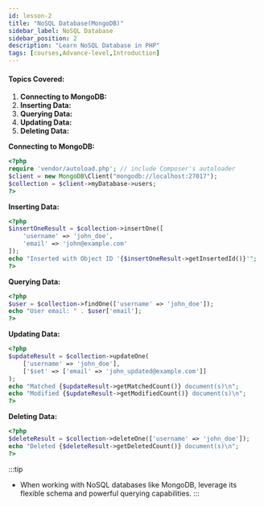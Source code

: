 ```yaml
---
id: lesson-2
title: "NoSQL Database(MongoDB)"
sidebar_label: NoSQL Database
sidebar_position: 2
description: "Learn NoSQL Database in PHP"
tags: [courses,Advance-level,Introduction]
---  
```


#### Topics Covered:
1. **Connecting to MongoDB:**
2. **Inserting Data:**
3. **Querying Data:**
4. **Updating Data:**
5. **Deleting Data:**

**Connecting to MongoDB:**

```php
<?php
require 'vendor/autoload.php'; // include Composer's autoloader
$client = new MongoDB\Client("mongodb://localhost:27017");
$collection = $client->myDatabase->users;
?>
```

**Inserting Data:**

```php
<?php
$insertOneResult = $collection->insertOne([
    'username' => 'john_doe',
    'email' => 'john@example.com'
]);
echo "Inserted with Object ID '{$insertOneResult->getInsertedId()}'";
?>
```

**Querying Data:**

```php
<?php
$user = $collection->findOne(['username' => 'john_doe']);
echo "User email: " . $user['email'];
?>
```

**Updating Data:**

```php
<?php
$updateResult = $collection->updateOne(
    ['username' => 'john_doe'],
    ['$set' => ['email' => 'john_updated@example.com']]
);
echo "Matched {$updateResult->getMatchedCount()} document(s)\n";
echo "Modified {$updateResult->getModifiedCount()} document(s)\n";
?>
```

**Deleting Data:**

```php
<?php
$deleteResult = $collection->deleteOne(['username' => 'john_doe']);
echo "Deleted {$deleteResult->getDeletedCount()} document(s)\n";
?>
```
 

:::tip 
- When working with NoSQL databases like MongoDB, leverage its flexible schema and powerful querying capabilities.
:::